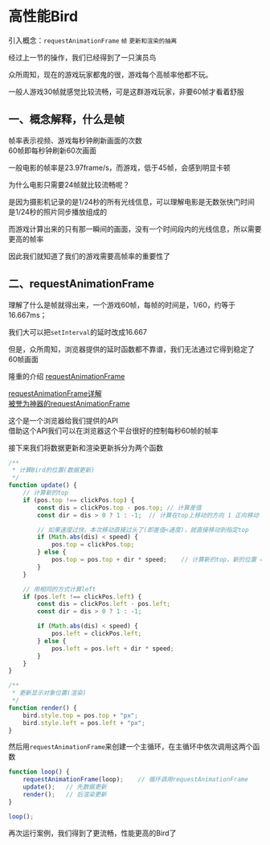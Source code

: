 # 高性能Bird

引入概念：`requestAnimationFrame` `帧` `更新和渲染的抽离`

经过上一节的操作，我们已经得到了一只演员鸟

众所周知，现在的游戏玩家都鬼的很，游戏每个高帧率他都不玩。

一般人游戏30帧就感觉比较流畅，可是这群游戏玩家，非要60帧才看着舒服

## 一、概念解释，什么是帧

帧率表示视频、游戏每秒钟刷新画面的次数  
60帧即每秒钟刷新60次画面

一般电影的帧率是23.97frame/s，而游戏，低于45帧，会感到明显卡顿

为什么电影只需要24帧就比较流畅呢？

是因为摄影机记录的是1/24秒的所有光线信息，可以理解电影是无数张快门时间是1/24秒的照片同步播放组成的

而游戏计算出来的只有那一瞬间的画面，没有一个时间段内的光线信息，所以需要更高的帧率

因此我们就知道了我们的游戏需要高帧率的重要性了

## 二、requestAnimationFrame

理解了什么是帧就得出来，一个游戏60帧，每帧的时间是，1/60，约等于16.667ms；

我们大可以把`setInterval`的延时改成16.667

但是，众所周知，浏览器提供的延时函数都不靠谱，我们无法通过它得到稳定了60帧画面

隆重的介绍 [requestAnimationFrame](https://developer.mozilla.org/zh-CN/docs/Web/API/Window/requestAnimationFrame)

[requestAnimationFrame详解](https://segmentfault.com/a/1190000020639465?utm_source=tag-newest)  
[被誉为神器的requestAnimationFrame](https://www.cnblogs.com/xiaohuochai/p/5777186.html)

这个是一个浏览器给我们提供的API  
借助这个API我们可以在浏览器这个平台很好的控制每秒60帧的帧率

接下来我们将数据更新和渲染更新拆分为两个函数

```javascript
/**
 * 计算Bird的位置(数据更新)
 */
function update() {
	// 计算新的top
	if (pos.top !== clickPos.top) {
		const dis = clickPos.top - pos.top; // 计算差值
		const dir = dis > 0 ? 1 : -1;  // 计算在top上移动的方向 1 正向移动 或 -1 反向移动;

		// 如果速度过快，本次移动直接过头了(即差值<速度)，就直接移动到指定top
		if (Math.abs(dis) < speed) {
			pos.top = clickPos.top;
		} else {
			pos.top = pos.top + dir * speed;    // 计算新的top，新的位置 = 之前的位置 + 方向 * 速度
		}
	}

	// 用相同的方式计算left
	if (pos.left !== clickPos.left) {
		const dis = clickPos.left - pos.left;
		const dir = dis > 0 ? 1 : -1;

		if (Math.abs(dis) < speed) {
			pos.left = clickPos.left;
		} else {
			pos.left = pos.left + dir * speed;
		}
	}
}

/**
 * 更新显示对象位置(渲染)
 */
function render() {
	bird.style.top = pos.top + "px";
	bird.style.left = pos.left + "px";
}
```

然后用`requestAnimationFrame`来创建一个主循环，在主循环中依次调用这两个函数

```javascript
function loop() {
	requestAnimationFrame(loop);    // 循环调用requestAnimationFrame
	update();   // 先数据更新
	render();   // 后渲染更新
}

loop();
```

再次运行案例，我们得到了更流畅，性能更高的Bird了
